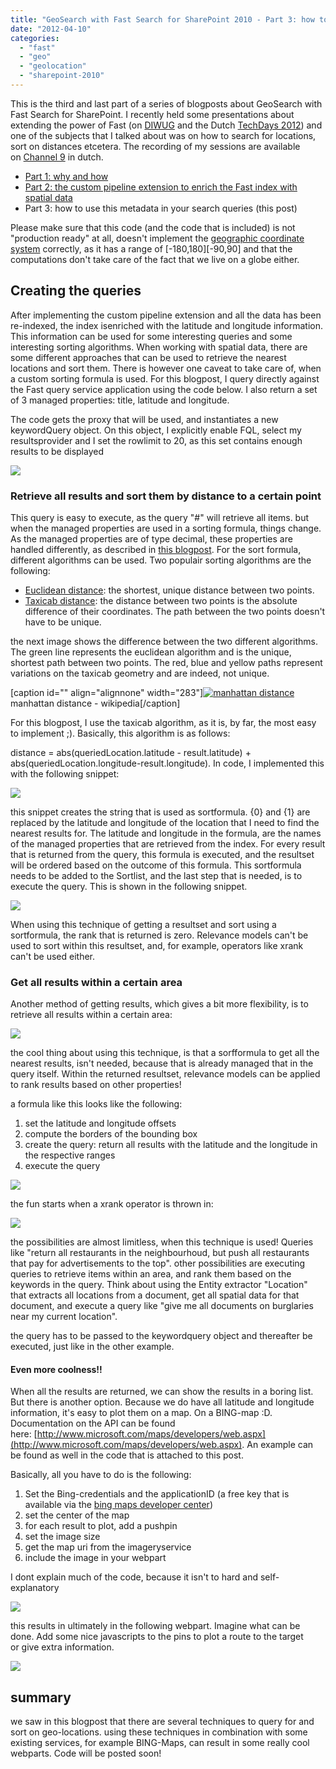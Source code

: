 ```yaml
---
title: "GeoSearch with Fast Search for SharePoint 2010 - Part 3: how to use the latitude and longitude in your queries"
date: "2012-04-10"
categories: 
  - "fast"
  - "geo"
  - "geolocation"
  - "sharepoint-2010"
---
```


This is the third and last part of a series of blogposts about GeoSearch with Fast Search for SharePoint. I recently held some presentations about extending the power of Fast (on [DIWUG](http://www.diwug.nl/ "Dutch Information Worker User Group") and the Dutch [TechDays 2012](http://www.techdays.nl/ "Dutch Techdays 2012")) and one of the subjects that I talked about was on how to search for locations, sort on distances etcetera. The recording of my sessions are available on [Channel 9](http://channel9.msdn.com/Events/Speakers/bas+lijten "Bas Lijten on Channel 9") in dutch.

- [Part 1: why and how](http://blog.baslijten.com/geosearch-with-fast-search-for-sharepoint-2010-part-1/)
- [Part 2: the custom pipeline extension to enrich the Fast index with spatial data](http://blog.baslijten.com/geosearch-with-fast-search-for-sharepoint-2010-part-2-custom-pipeline-extensions/)
- Part 3: how to use this metadata in your search queries (this post)

Please make sure that this code (and the code that is included) is not "production ready" at all, doesn't implement the [geographic coordinate system](http://en.wikipedia.org/wiki/Geographic_coordinate_system) correctly, as it has a range of \[-180,180\]\[-90,90\] and that the computations don't take care of the fact that we live on a globe either.

## Creating the queries

After implementing the custom pipeline extension and all the data has been re-indexed, the index isenriched with the latitude and longitude information. This information can be used for some interesting queries and some interesting sorting algorithms. When working with spatial data, there are some different approaches that can be used to retrieve the nearest locations and sort them. There is however one caveat to take care of, when a custom sorting formula is used. For this blogpost, I query directly against the Fast query service application using the code below. I also return a set of 3 managed properties: title, latitude and longitude.

The code gets the proxy that will be used, and instantiates a new keywordQuery object. On this object, I explicitly enable FQL, select my resultsprovider and I set the rowlimit to 20, as this set contains enough results to be displayed

![](images/img_528a4afc552c8.png)

### Retrieve all results and sort them by distance to a certain point

This query is easy to execute, as the query "#" will retrieve all items. but when the managed properties are used in a sorting formula, things change. As the managed properties are of type decimal, these properties are handled differently, as described in [this blogpost](http://bloggingabout.net/blogs/bas/archive/2011/11/05/fast-search-for-sharepoint-caveat-apply-a-sortformula-with-managed-properties-of-type-decimals.aspx). For the sort formula, different algorithms can be used. Two populair sorting algorithms are the following:

- [Euclidean distance](http://en.wikipedia.org/wiki/Euclidean_distance): the shortest, unique distance between two points.
- [Taxicab distance](http://en.wikipedia.org/wiki/Taxicab_geometry): the distance between two points is the absolute difference of their coordinates. The path between the two points doesn't have to be unique.

the next image shows the difference between the two different algorithms. The green line represents the euclidean algorithm and is the unique, shortest path between two points. The red, blue and yellow paths represent variations on the taxicab geometry and are indeed, not unique.

\[caption id="" align="alignnone" width="283"\][![manhattan distance](images/283px-Manhattan_distance.svg.png)](http://upload.wikimedia.org/wikipedia/commons/thumb/0/08/Manhattan_distance.svg/283px-Manhattan_distance.svg.png) manhattan distance - wikipedia\[/caption\]

For this blogpost, I use the taxicab algorithm, as it is, by far, the most easy to implement ;). Basically, this algorithm is as follows:

distance = abs(queriedLocation.latitude - result.latitude) + abs(queriedLocation.longitude-result.longitude). In code, I implemented this with the following snippet:

![](images/img_528a4b5b49dbd.png)

this snippet creates the string that is used as sortformula. {0} and {1} are replaced by the latitude and longitude of the location that I need to find the nearest results for. The latitude and longitude in the formula, are the names of the managed properties that are retrieved from the index. For every result that is returned from the query, this formula is executed, and the resultset will be ordered based on the outcome of this formula. This sortformula needs to be added to the Sortlist, and the last step that is needed, is to execute the query. This is shown in the following snippet.

![](images/img_528a4b66ae9bc.png)

When using this technique of getting a resultset and sort using a sortformula, the rank that is returned is zero. Relevance models can't be used to sort within this resultset, and, for example, operators like xrank can't be used either.

### Get all results within a certain area

Another method of getting results, which gives a bit more flexibility, is to retrieve all results within a certain area:

![](images/img_528a4b82e8a75.png)

the cool thing about using this technique, is that a sorfformula to get all the nearest results, isn't needed, because that is already managed that in the query itself. Within the returned resultset, relevance models can be applied to rank results based on other properties!

a formula like this looks like the following:

1. set the latitude and longitude offsets
2. compute the borders of the bounding box
3. create the query: return all results with the latitude and the longitude in the respective ranges
4. execute the query

![](images/img_528a4b94756d5.png)

the fun starts when a xrank operator is thrown in:

![](images/img_528a4ba2e47d8.png)

the possibilities are almost limitless, when this technique is used! Queries like "return all restaurants in the neighbourhoud, but push all restaurants that pay for advertisements to the top". other possibilities are executing queries to retrieve items within an area, and rank them based on the keywords in the query. Think about using the Entity extractor "Location" that extracts all locations from a document, get all spatial data for that document, and execute a query like "give me all documents on burglaries near my current location".

the query has to be passed to the keywordquery object and thereafter be executed, just like in the other example.

#### Even more coolness!!

When all the results are returned, we can show the results in a boring list. But there is another option. Because we do have all latitude and longitude information, it's easy to plot them on a map. On a BING-map :D. Documentation on the API can be found here: [http://www.microsoft.com/maps/developers/web.aspx](http://www.microsoft.com/maps/developers/web.aspx). An example can be found as well in the code that is attached to this post.

Basically, all you have to do is the following:

1. Set the Bing-credentials and the applicationID (a free key that is available via the [bing maps developer center](http://www.microsoft.com/maps/developers/web.aspx))
2. set the center of the map
3. for each result to plot, add a pushpin
4. set the image size
5. get the map uri from the imageryservice
6. include the image in your webpart

I dont explain much of the code, because it isn't to hard and self-explanatory

![](images/img_528a4bb911a24.png)

this results in ultimately in the following webpart. Imagine what can be done. Add some nice javascripts to the pins to plot a route to the target or give extra information.

![](images/img_528a4bcaeee8b.png)

## summary

we saw in this blogpost that there are several techniques to query for and sort on geo-locations. using these techniques in combination with some existing services, for example BING-Maps, can result in some really cool webparts. Code will be posted soon!
